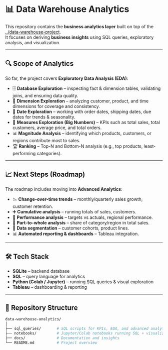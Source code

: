 # 📊 Data Warehouse Analytics  

This repository contains the **business analytics layer** built on top of the [../data-warehouse-project](https://github.com/Brunda-nb/SQL-DataWarehouse-Project.git).  
It focuses on deriving **business insights** using SQL queries, exploratory analysis, and visualization.  

---

## 🔍 Scope of Analytics  

So far, the project covers **Exploratory Data Analysis (EDA)**:  

- 🗄️ **Database Exploration** – inspecting fact & dimension tables, validating joins, and ensuring data quality.  
- 📂 **Dimension Exploration** – analyzing customer, product, and time dimensions for coverage and consistency.  
- 📅 **Date Exploration** – working with order dates, shipping dates, due dates for trends & seasonality.  
- 🔢 **Measures Exploration (Big Numbers)** – KPIs such as total sales, total customers, average price, and total orders.  
- 📊 **Magnitude Analysis** – identifying which products, customers, or regions contribute most to sales.  
- 🏆 **Ranking** – Top-N and Bottom-N analysis (e.g., top products, least-performing categories).  

---

## 📈 Next Steps (Roadmap)  

The roadmap includes moving into **Advanced Analytics**:  

- 📉 **Change-over-time trends** – monthly/quarterly sales growth, customer retention.  
- ➕ **Cumulative analysis** – running totals of sales, customers.  
- 🎯 **Performance analysis** – targets vs actuals, regional performance.  
- 🥧 **Part-to-whole analysis** – share of category/region in total sales.  
- 👥 **Data segmentation** – customer cohorts, product lines.  
- 📊 **Automated reporting & dashboards** – Tableau integration.  

---

## 🛠️ Tech Stack  

- **SQLite** – backend database  
- **SQL** – query language for analytics  
- **Python (Colab / Jupyter)** – running SQL queries & visual exploration  
- **Tableau** – dashboarding & reporting  

---

## 📂 Repository Structure  

```bash
data-warehouse-analytics/
│
├── sql_queries/       # SQL scripts for KPIs, EDA, and advanced analytics
├── notebooks/         # Jupyter/Colab notebooks running SQL + visualizations
├── docs/              # Documentation and insights
└── README.md          # Project overview
